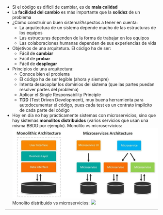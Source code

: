 - Si el código es difícil de cambiar, es de **mala calidad**
- La **facilidad del cambio** es más importante que la **solidez** de un problema
- ¿Cómo construír un buen sistema?Aspectos a tener en cuenta:
	- La arquitectura de un sistema depende mucho de las estructuras de los equipos
	- Las estructuras dependen de la forma de trabajar en los equipos
	- Las colaboraciones humanas dependen de sus experiencias de vida
- Objetivos de una arquitetura. El código ha de ser:
	- Fácil de **cambiar**
	- Fácil de **probar**
	- Fácil de **desplegar**
- Principios de una arquitectura:
	- Conoce bien el problema
	- El código ha de ser legible (ahora y siempre)
	- Intenta desacoplar los dominios del sistema (que las partes puedan resolver partes del problema)
	- Aplicar el Single Responsability Principle 
	- **TDD** (Test Driven Development), muy buena herramienta para autodocumentar el código, pues cada test es un contrato implícito de cada parte del código
- Hoy en día no hay prácticamente sistemas con microservicios, sino que hay sistemas **monolitos distribuidos** (varios servicios que usan una misma BBDD por ejemplo).
Monolito vs microservicios:
![](img/Pasted%20image%2020230215122942.png)
Monolito distribuido vs microservicios:
![](./img/Pasted%20image%2020230215123004.png|400)

---